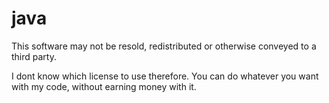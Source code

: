 # java
This software may not be resold, redistributed or otherwise conveyed to a third party. 

I dont know which license to use therefore. You can do whatever you want with my code, without earning money with it.
